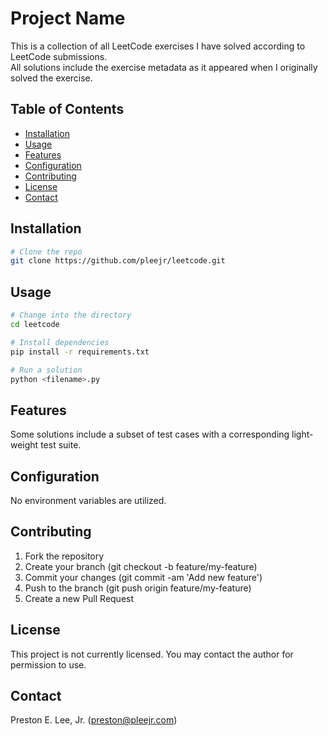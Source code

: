 # Project Name

This is a collection of all LeetCode exercises I have solved according to LeetCode submissions.  
All solutions include the exercise metadata as it appeared when I originally solved the exercise.  

## Table of Contents

- [Installation](#installation)
- [Usage](#usage)
- [Features](#features)
- [Configuration](#configuration)
- [Contributing](#contributing)
- [License](#license)
- [Contact](#contact)

## Installation

```bash
# Clone the repo
git clone https://github.com/pleejr/leetcode.git
```

## Usage

```bash
# Change into the directory
cd leetcode

# Install dependencies
pip install -r requirements.txt

# Run a solution
python <filename>.py
```

## Features
Some solutions include a subset of test cases with a corresponding light-weight test suite.

## Configuration
No environment variables are utilized.

## Contributing
1. Fork the repository
1. Create your branch (git checkout -b feature/my-feature)
1. Commit your changes (git commit -am 'Add new feature')
1. Push to the branch (git push origin feature/my-feature)
1. Create a new Pull Request


## License
This project is not currently licensed. You may contact the author for permission to use.

## Contact
Preston E. Lee, Jr. (preston@pleejr.com)